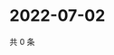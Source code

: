 # 2022-07-02

共 0 条

<!-- BEGIN WEIBO -->
<!-- 最后更新时间 Sat Jul 02 2022 12:34:52 GMT+0800 (China Standard Time) -->

<!-- END WEIBO -->
